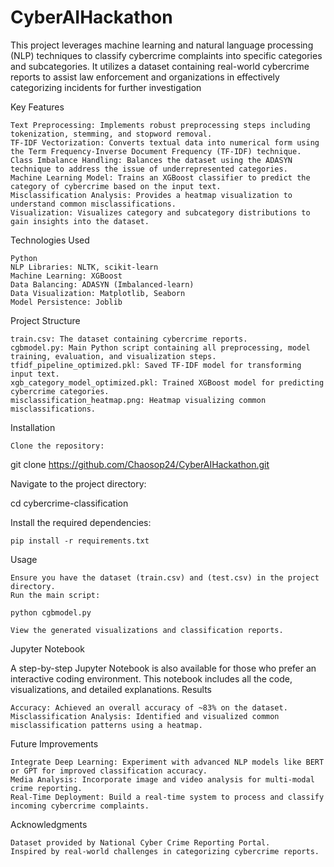 # CyberAIHackathon
This project leverages machine learning and natural language processing (NLP) techniques to classify cybercrime complaints into specific categories and subcategories. It utilizes a dataset containing real-world cybercrime reports to assist law enforcement and organizations in effectively categorizing incidents for further investigation


Key Features

    Text Preprocessing: Implements robust preprocessing steps including tokenization, stemming, and stopword removal.
    TF-IDF Vectorization: Converts textual data into numerical form using the Term Frequency-Inverse Document Frequency (TF-IDF) technique.
    Class Imbalance Handling: Balances the dataset using the ADASYN technique to address the issue of underrepresented categories.
    Machine Learning Model: Trains an XGBoost classifier to predict the category of cybercrime based on the input text.
    Misclassification Analysis: Provides a heatmap visualization to understand common misclassifications.
    Visualization: Visualizes category and subcategory distributions to gain insights into the dataset.

Technologies Used

    Python
    NLP Libraries: NLTK, scikit-learn
    Machine Learning: XGBoost
    Data Balancing: ADASYN (Imbalanced-learn)
    Data Visualization: Matplotlib, Seaborn
    Model Persistence: Joblib

Project Structure

    train.csv: The dataset containing cybercrime reports.
    cgbmodel.py: Main Python script containing all preprocessing, model training, evaluation, and visualization steps.
    tfidf_pipeline_optimized.pkl: Saved TF-IDF model for transforming input text.
    xgb_category_model_optimized.pkl: Trained XGBoost model for predicting cybercrime categories.
    misclassification_heatmap.png: Heatmap visualizing common misclassifications.

Installation

    Clone the repository:

git clone https://github.com/Chaosop24/CyberAIHackathon.git

Navigate to the project directory:

cd cybercrime-classification

Install the required dependencies:

    pip install -r requirements.txt

Usage

    Ensure you have the dataset (train.csv) and (test.csv) in the project directory.
    Run the main script:

    python cgbmodel.py

    View the generated visualizations and classification reports.

Jupyter Notebook

A step-by-step Jupyter Notebook is also available for those who prefer an interactive coding environment. This notebook includes all the code, visualizations, and detailed explanations.
Results

    Accuracy: Achieved an overall accuracy of ~83% on the dataset.
    Misclassification Analysis: Identified and visualized common misclassification patterns using a heatmap.

Future Improvements

    Integrate Deep Learning: Experiment with advanced NLP models like BERT or GPT for improved classification accuracy.
    Media Analysis: Incorporate image and video analysis for multi-modal crime reporting.
    Real-Time Deployment: Build a real-time system to process and classify incoming cybercrime complaints.


Acknowledgments

    Dataset provided by National Cyber Crime Reporting Portal.
    Inspired by real-world challenges in categorizing cybercrime reports.
